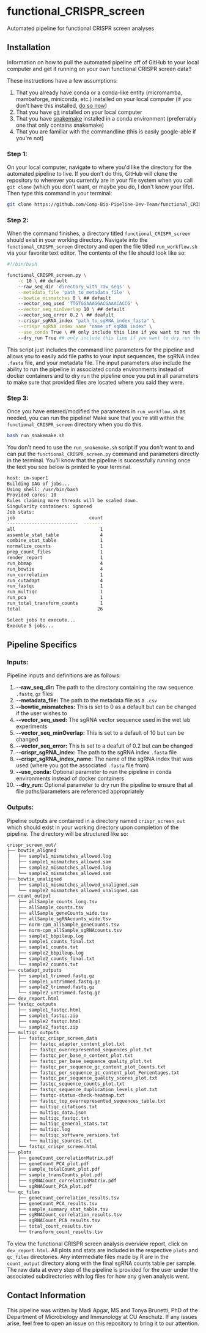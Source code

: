 # functional_CRISPR_screen
Automated pipeline for functional CRISPR screen analyses

## Installation
Information on how to pull the automated pipeline off of GitHub to your local computer and get it running on your own functional CRISPR screen data!!

These instructions have a few assumptions:
1. That you already have conda or a conda-like entity (micromamba, mambaforge, miniconda, etc.) installed on your local computer (if you don't have this installed, [do so now](https://github.com/conda-forge/miniforge))
2. That you have [git](https://github.com/git-guides/install-git) installed on your local computer
3. That you have [snakemake](https://snakemake.readthedocs.io/en/stable/getting_started/installation.html) installed in a conda environment (preferrably one that only contains snakemake)
3. That you are familiar with the commandline (this is easily google-able if you're not)

### Step 1:
On your local computer, navigate to where you'd like the directory for the automated pipeline to live. If you don't do this, GitHub will clone the repository to wherever you currently are in your file system when you call `git clone` (which you don't want, or maybe you do, I don't know your life). Then type this command in your terminal:

```bash
git clone https://github.com/Comp-Bio-Pipeline-Dev-Team/functional_CRISPR_screen.git
```

### Step 2:
When the command finishes, a directory titled `functional_CRISPR_screen` should exist in your working directory. Navigate into the `functional_CRISPR_screen` directory and open the file titled `run_workflow.sh` via your favorite text editor. The contents of the file should look like so:

```bash
#!/bin/bash 

functional_CRISPR_screen.py \
    -c 10 \ ## default
    --raw_seq_dir 'directory_with_raw_seqs' \
    --metadata_file 'path_to_metadata_file' \
    --bowtie_mismatches 0 \ ## default
    --vector_seq_used 'TTGTGGAAAGGACGAAACACCG' \
    --vector_seq_minOverlap 10 \ ## default
    --vector_seq_error 0.2 \ ## deafult
    --crispr_sgRNA_index "path_to_sgRNA_index_fasta" \
    --crispr_sgRNA_index_name "name_of_sgRNA_index" \
    --use_conda True \ ## only include this line if you want to run the pipeline in conda environments
    --dry_run True ## only include this line if you want to dry run the pipeline 
```

This script just includes the command line parameters for the pipeline and allows you to easily add file paths to your input sequences, the sgRNA index `.fasta` file, and your metadata file. The input parameters also include the ability to run the pipeline in associated conda environments instead of docker containers and to dry run the pipeline once you put in all parameters to make sure that provided files are located where you said they were. 

### Step 3:
Once you have entered/modified the parameters in `run_workflow.sh` as needed, you can run the pipeline! Make sure that you're still within the `functional_CRISPR_screen` directory when you do this. 

```bash
bash run_snakemake.sh
```
You don't need to use the `run_snakemake.sh` script if you don't want to and can put the `functional_CRISPR_screen.py` command and parameters directly in the terminal. You'll know that the pipeline is successfully running once the text you see below is printed to your terminal.

```bash
host: im-super1
Building DAG of jobs...
Using shell: /usr/bin/bash
Provided cores: 10
Rules claiming more threads will be scaled down.
Singularity containers: ignored
Job stats:
job                           count
--------------------------  -------
all                               1
assemble_stat_table               4
combine_stat_table                1
normalize_counts                  1
prep_count_files                  1
render_report                     1
run_bbmap                         4
run_bowtie                        4
run_correlation                   1
run_cutadapt                      4
run_fastqc                        1
run_multiqc                       1
run_pca                           1
run_total_transform_counts        1
total                            26

Select jobs to execute...
Execute 5 jobs...
```

## Pipeline Specifics

### Inputs:
Pipeline inputs and definitions are as follows:
1. **--raw_seq_dir:** The path to the directory containing the raw sequence `.fastq.gz` files
2. **--metadata_file:** The path to the metadata file as a `.csv`
3. **--bowtie_mismatches:** This is set to 0 as a default but can be changed if the user wishes to 
4. **--vector_seq_used:** The sgRNA vector sequence used in the wet lab experiments
5. **--vector_seq_minOverlap:** This is set to a default of 10 but can be changed
6. **--vector_seq_error:** This is set to a deafult of 0.2 but can be changed
7. **--crispr_sgRNA_index:** The path to the sgRNA index `.fasta` file
8. **--crispr_sgRNA_index_name:** The name of the sgRNA index that was used (where you got the associated `.fasta` file from)
9. **--use_conda:** Optional parameter to run the pipeline in conda environments instead of docker containers 
10. **--dry_run:** Optional parameter to dry run the pipeline to ensure that all file paths/parameters are referenced appropriately 

### Outputs:
Pipeline outputs are contained in a directory named `crispr_screen_out` which should exist in your working directory upon completion of the pipeline. The directory will be structured like so:

```bash
crispr_screen_out/
├── bowtie_aligned
│   ├── sample1_mismatches_allowed.log
│   ├── sample1_mismatches_allowed.sam
│   ├── sample2_mismatches_allowed.log
│   └── sample2_mismatches_allowed.sam
├── bowtie_unaligned
│   ├── sample1_mismatches_allowed_unaligned.sam
│   └── sample2_mismatches_allowed_unaligned.sam
├── count_output
│   ├── allSample_counts_long.tsv
│   ├── allSample_counts.tsv
│   ├── allSample_geneCounts_wide.tsv
│   ├── allSample_sgRNAcounts_wide.tsv
│   ├── norm-cpm_allSample_geneCounts.tsv
│   ├── norm-cpm_allSample_sgRNAcounts.tsv
│   ├── sample1_bbpileup.log
│   ├── sample1_counts_final.txt
│   ├── sample1_counts.txt
│   ├── sample2_bbpileup.log
│   ├── sample2_counts_final.txt
│   └── sample2_counts.txt
├── cutadapt_outputs
│   ├── sample1_trimmed.fastq.gz
│   ├── sample1_untrimmed.fastq.gz
│   ├── sample2_trimmed.fastq.gz
│   └── sample2_untrimmed.fastq.gz
├── dev_report.html
├── fastqc_outputs
│   ├── sample1_fastqc.html
│   ├── sample1_fastqc.zip
│   ├── sample2_fastqc.html
│   └── sample2_fastqc.zip
├── multiqc_outputs
│   ├── fastqc_crispr_screen_data
│   │   ├── fastqc_adapter_content_plot.txt
│   │   ├── fastqc_overrepresented_sequences_plot.txt
│   │   ├── fastqc_per_base_n_content_plot.txt
│   │   ├── fastqc_per_base_sequence_quality_plot.txt
│   │   ├── fastqc_per_sequence_gc_content_plot_Counts.txt
│   │   ├── fastqc_per_sequence_gc_content_plot_Percentages.txt
│   │   ├── fastqc_per_sequence_quality_scores_plot.txt
│   │   ├── fastqc_sequence_counts_plot.txt
│   │   ├── fastqc_sequence_duplication_levels_plot.txt
│   │   ├── fastqc-status-check-heatmap.txt
│   │   ├── fastqc_top_overrepresented_sequences_table.txt
│   │   ├── multiqc_citations.txt
│   │   ├── multiqc_data.json
│   │   ├── multiqc_fastqc.txt
│   │   ├── multiqc_general_stats.txt
│   │   ├── multiqc.log
│   │   ├── multiqc_software_versions.txt
│   │   └── multiqc_sources.txt
│   └── fastqc_crispr_screen.html
├── plots
│   ├── geneCount_correlationMatrix.pdf
│   ├── geneCount_PCA_plot.pdf
│   ├── sample_totalCount_plot.pdf
│   ├── sample_transCounts_plot.pdf
│   ├── sgRNACount_correlationMatrix.pdf
│   └── sgRNACount_PCA_plot.pdf
└── qc_files
    ├── geneCount_correlation_results.tsv
    ├── geneCount_PCA_results.tsv
    ├── sample_summary_stat_table.tsv
    ├── sgRNACount_correlation_results.tsv
    ├── sgRNACount_PCA_results.tsv
    ├── total_count_results.tsv
    └── transform_count_results.tsv
```

To view the functional CRISPR screen analysis overview report, click on `dev_report.html`. All plots and stats are included in the respective `plots` and `qc_files` directories. Any intermediate files made by R are in the `count_output` directory along with the final sgRNA counts table per sample. The raw data at every step of the pipeline is provided for the user under the associated subdirectories with log files for how any given analysis went. 

## Contact Information
This pipeline was written by Madi Apgar, MS and Tonya Brunetti, PhD of the Department of Microbiology and Immunology at CU Anschutz. If any issues arise, feel free to open an issue on this repository to bring it to our attention. 


